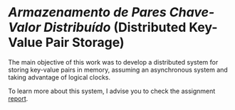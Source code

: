 # *Armazenamento de Pares Chave-Valor Distribuído* (Distributed Key-Value Pair Storage)

The main objective of this work was to develop a distributed system for storing key-value pairs in memory, assuming an asynchronous system and taking advantage of logical clocks.

To learn more about this system, I advise you to check the assignment [report](relatorio.pdf).
